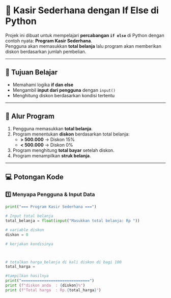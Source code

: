 # 🛒 Kasir Sederhana dengan If Else di Python

Projek ini dibuat untuk mempelajari **percabangan `if else`** di Python dengan contoh nyata: **Program Kasir Sederhana**.  
Pengguna akan memasukkan **total belanja** lalu program akan memberikan diskon berdasarkan jumlah pembelian.

---

## 🎯 Tujuan Belajar

- Memahami logika **if dan else**
- Mengambil **input dari pengguna** dengan `input()`
- Menghitung diskon berdasarkan kondisi tertentu

---

## 📜 Alur Program

1. Pengguna memasukkan **total belanja**.
2. Program menentukan **diskon** berdasarkan total belanja:
   - **> 500.000** → Diskon 15%
   - **< 500.000** → Diskon 0%
3. Program menghitung **total bayar** setelah diskon.
4. Program menampilkan **struk belanja**.

---

## 💻 Potongan Kode

### 1️⃣ Menyapa Pengguna & Input Data

```python
print("=== Program Kasir Sederhana ===")

# Input total belanja
total_belanja = float(input("Masukkan total belanja: Rp "))

# variable diskon
diskon = 0

# kerjakan kondisinya



# totalkan harga_belanja di kali diskon di bagi 100
total_harga =

#tampilkan hasilnya
print("==============================")
print (f"diskon anda  : {diskon}%")
print (f"Total harga  : Rp.{total_harga}")
```
